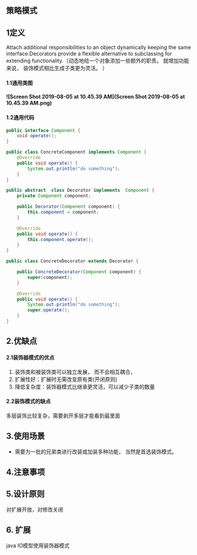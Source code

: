 ## 策略模式

## 1定义

Attach additional responsibilities to an object dynamically keeping the same interface.Decorators provide a flexible alternative to subclassing for extending functionality.（动态地给一个对象添加一些额外的职责。
就增加功能来说， 装饰模式相比生成子类更为灵活。 ）

#### 1.1通用类图

#### ![Screen Shot 2019-08-05 at 10.45.39 AM](Screen Shot 2019-08-05 at 10.45.39 AM.png)

#### 1.2通用代码

```java
public interface Component {
    void operate();
}

```

```java
public class ConcreteComponent implements Component {
    @Override
    public void operate() {
        System.out.println("do something");
    }
}

```

```java
public abstract  class Decorator implements  Component {
    private Component component;

    public Decorator(Component component) {
        this.component = component;
    }

    @Override
    public void operate() {
        this.component.operate();
    }
}

```

```java
public class ConcreteDecorator extends Decorator {

    public ConcreteDecorator(Component component) {
        super(component);
    }

    @Override
    public void operate() {
        System.out.println("do something");
        super.operate();
    }
}

```

## 2.优缺点

#### 2.1装饰器模式的优点

1. 装饰类和被装饰类可以独立发展， 而不会相互耦合，
2. 扩展性好：扩展时无需改变原有类(开闭原则)
3. 降低复杂度：装饰器模式比继承更灵活，可以减少子类的数量

#### 2.2装饰模式的缺点

多层装饰比较复杂，需要剥开多层才能看到最里面

## 3.使用场景

-  需要为一批的兄弟类进行改装或加装多种功能， 当然是首选装饰模式。

## 4.注意事项

## 5.设计原则

对扩展开放，对修改关闭

## 6.  扩展

java IO模型使用装饰器模式

##### 
